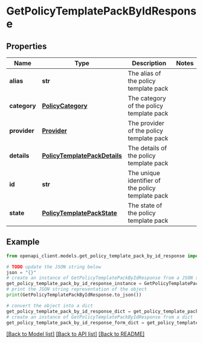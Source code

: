 # GetPolicyTemplatePackByIdResponse


## Properties

Name | Type | Description | Notes
------------ | ------------- | ------------- | -------------
**alias** | **str** | The alias of the policy template pack | 
**category** | [**PolicyCategory**](PolicyCategory.md) | The category of the policy template pack | 
**provider** | [**Provider**](Provider.md) | The provider of the policy template pack | 
**details** | [**PolicyTemplatePackDetails**](PolicyTemplatePackDetails.md) | The details of the policy template pack | 
**id** | **str** | The unique identifier of the policy template pack | 
**state** | [**PolicyTemplatePackState**](PolicyTemplatePackState.md) | The state of the policy template pack | 

## Example

```python
from openapi_client.models.get_policy_template_pack_by_id_response import GetPolicyTemplatePackByIdResponse

# TODO update the JSON string below
json = "{}"
# create an instance of GetPolicyTemplatePackByIdResponse from a JSON string
get_policy_template_pack_by_id_response_instance = GetPolicyTemplatePackByIdResponse.from_json(json)
# print the JSON string representation of the object
print(GetPolicyTemplatePackByIdResponse.to_json())

# convert the object into a dict
get_policy_template_pack_by_id_response_dict = get_policy_template_pack_by_id_response_instance.to_dict()
# create an instance of GetPolicyTemplatePackByIdResponse from a dict
get_policy_template_pack_by_id_response_form_dict = get_policy_template_pack_by_id_response.from_dict(get_policy_template_pack_by_id_response_dict)
```
[[Back to Model list]](../README.md#documentation-for-models) [[Back to API list]](../README.md#documentation-for-api-endpoints) [[Back to README]](../README.md)


